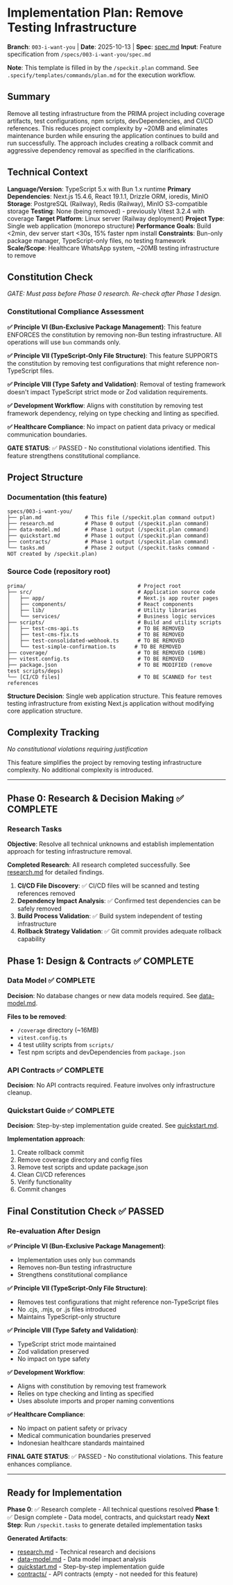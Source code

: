 # Implementation Plan: Remove Testing Infrastructure

**Branch**: `003-i-want-you` | **Date**: 2025-10-13 | **Spec**: [spec.md](spec.md)
**Input**: Feature specification from `/specs/003-i-want-you/spec.md`

**Note**: This template is filled in by the `/speckit.plan` command. See `.specify/templates/commands/plan.md` for the execution workflow.

## Summary

Remove all testing infrastructure from the PRIMA project including coverage artifacts, test configurations, npm scripts, devDependencies, and CI/CD references. This reduces project complexity by ~20MB and eliminates maintenance burden while ensuring the application continues to build and run successfully. The approach includes creating a rollback commit and aggressive dependency removal as specified in the clarifications.

## Technical Context

**Language/Version**: TypeScript 5.x with Bun 1.x runtime
**Primary Dependencies**: Next.js 15.4.6, React 19.1.1, Drizzle ORM, ioredis, MinIO
**Storage**: PostgreSQL (Railway), Redis (Railway), MinIO S3-compatible storage
**Testing**: None (being removed) - previously Vitest 3.2.4 with coverage
**Target Platform**: Linux server (Railway deployment)
**Project Type**: Single web application (monorepo structure)
**Performance Goals**: Build <2min, dev server start <30s, 15% faster npm install
**Constraints**: Bun-only package manager, TypeScript-only files, no testing framework
**Scale/Scope**: Healthcare WhatsApp system, ~20MB testing infrastructure to remove

## Constitution Check

*GATE: Must pass before Phase 0 research. Re-check after Phase 1 design.*

### Constitutional Compliance Assessment

**✅ Principle VI (Bun-Exclusive Package Management)**: This feature ENFORCES the constitution by removing non-Bun testing infrastructure. All operations will use `bun` commands only.

**✅ Principle VII (TypeScript-Only File Structure)**: This feature SUPPORTS the constitution by removing test configurations that might reference non-TypeScript files.

**✅ Principle VIII (Type Safety and Validation)**: Removal of testing framework doesn't impact TypeScript strict mode or Zod validation requirements.

**✅ Development Workflow**: Aligns with constitution by removing test framework dependency, relying on type checking and linting as specified.

**✅ Healthcare Compliance**: No impact on patient data privacy or medical communication boundaries.

**GATE STATUS**: ✅ PASSED - No constitutional violations identified. This feature strengthens constitutional compliance.

## Project Structure

### Documentation (this feature)

```
specs/003-i-want-you/
├── plan.md              # This file (/speckit.plan command output)
├── research.md          # Phase 0 output (/speckit.plan command)
├── data-model.md        # Phase 1 output (/speckit.plan command)
├── quickstart.md        # Phase 1 output (/speckit.plan command)
├── contracts/           # Phase 1 output (/speckit.plan command)
└── tasks.md             # Phase 2 output (/speckit.tasks command - NOT created by /speckit.plan)
```

### Source Code (repository root)

```
prima/                                    # Project root
├── src/                                  # Application source code
│   ├── app/                              # Next.js app router pages
│   ├── components/                       # React components
│   ├── lib/                              # Utility libraries
│   └── services/                         # Business logic services
├── scripts/                              # Build and utility scripts
│   ├── test-cms-api.ts                   # TO BE REMOVED
│   ├── test-cms-fix.ts                   # TO BE REMOVED
│   ├── test-consolidated-webhook.ts      # TO BE REMOVED
│   └── test-simple-confirmation.ts      # TO BE REMOVED
├── coverage/                             # TO BE REMOVED (16MB)
├── vitest.config.ts                      # TO BE REMOVED
├── package.json                          # TO BE MODIFIED (remove test scripts/deps)
└── [CI/CD files]                         # TO BE SCANNED for test references
```

**Structure Decision**: Single web application structure. This feature removes testing infrastructure from existing Next.js application without modifying core application structure.

## Complexity Tracking

*No constitutional violations requiring justification*

This feature simplifies the project by removing testing infrastructure complexity. No additional complexity is introduced.

---

## Phase 0: Research & Decision Making ✅ COMPLETE

### Research Tasks

**Objective**: Resolve all technical unknowns and establish implementation approach for testing infrastructure removal.

**Completed Research**: All research completed successfully. See [research.md](research.md) for detailed findings.

1. **CI/CD File Discovery**: ✅ CI/CD files will be scanned and testing references removed
2. **Dependency Impact Analysis**: ✅ Confirmed test dependencies can be safely removed
3. **Build Process Validation**: ✅ Build system independent of testing infrastructure
4. **Rollback Strategy Validation**: ✅ Git commit provides adequate rollback capability

## Phase 1: Design & Contracts ✅ COMPLETE

### Data Model ✅ COMPLETE

**Decision**: No database changes or new data models required. See [data-model.md](data-model.md).

**Files to be removed**:
- `/coverage` directory (~16MB)
- `vitest.config.ts`
- 4 test utility scripts from `scripts/`
- Test npm scripts and devDependencies from `package.json`

### API Contracts ✅ COMPLETE

**Decision**: No API contracts required. Feature involves only infrastructure cleanup.

### Quickstart Guide ✅ COMPLETE

**Decision**: Step-by-step implementation guide created. See [quickstart.md](quickstart.md).

**Implementation approach**:
1. Create rollback commit
2. Remove coverage directory and config files
3. Remove test scripts and update package.json
4. Clean CI/CD references
5. Verify functionality
6. Commit changes

## Final Constitution Check ✅ PASSED

### Re-evaluation After Design

**✅ Principle VI (Bun-Exclusive Package Management)**:
- Implementation uses only `bun` commands
- Removes non-Bun testing infrastructure
- Strengthens constitutional compliance

**✅ Principle VII (TypeScript-Only File Structure)**:
- Removes test configurations that might reference non-TypeScript files
- No .cjs, .mjs, or .js files introduced
- Maintains TypeScript-only structure

**✅ Principle VIII (Type Safety and Validation)**:
- TypeScript strict mode maintained
- Zod validation preserved
- No impact on type safety

**✅ Development Workflow**:
- Aligns with constitution by removing test framework
- Relies on type checking and linting as specified
- Uses absolute imports and proper naming conventions

**✅ Healthcare Compliance**:
- No impact on patient safety or privacy
- Medical communication boundaries preserved
- Indonesian healthcare standards maintained

**FINAL GATE STATUS**: ✅ PASSED - No constitutional violations. This feature enhances compliance.

---

## Ready for Implementation

**Phase 0**: ✅ Research complete - All technical questions resolved
**Phase 1**: ✅ Design complete - Data model, contracts, and quickstart ready
**Next Step**: Run `/speckit.tasks` to generate detailed implementation tasks

**Generated Artifacts**:
- [research.md](research.md) - Technical research and decisions
- [data-model.md](data-model.md) - Data model impact analysis
- [quickstart.md](quickstart.md) - Step-by-step implementation guide
- [contracts/](contracts/) - API contracts (empty - not needed for this feature)
